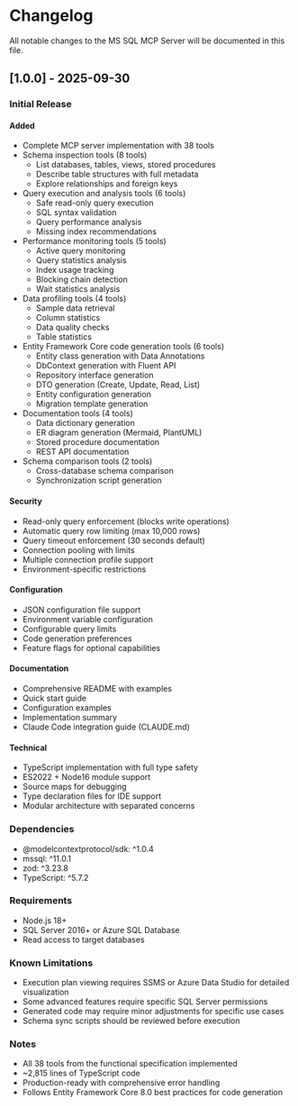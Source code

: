 # Changelog

All notable changes to the MS SQL MCP Server will be documented in this file.

## [1.0.0] - 2025-09-30

### Initial Release

#### Added
- Complete MCP server implementation with 38 tools
- Schema inspection tools (8 tools)
  - List databases, tables, views, stored procedures
  - Describe table structures with full metadata
  - Explore relationships and foreign keys
- Query execution and analysis tools (6 tools)
  - Safe read-only query execution
  - SQL syntax validation
  - Query performance analysis
  - Missing index recommendations
- Performance monitoring tools (5 tools)
  - Active query monitoring
  - Query statistics analysis
  - Index usage tracking
  - Blocking chain detection
  - Wait statistics analysis
- Data profiling tools (4 tools)
  - Sample data retrieval
  - Column statistics
  - Data quality checks
  - Table statistics
- Entity Framework Core code generation tools (6 tools)
  - Entity class generation with Data Annotations
  - DbContext generation with Fluent API
  - Repository interface generation
  - DTO generation (Create, Update, Read, List)
  - Entity configuration generation
  - Migration template generation
- Documentation tools (4 tools)
  - Data dictionary generation
  - ER diagram generation (Mermaid, PlantUML)
  - Stored procedure documentation
  - REST API documentation
- Schema comparison tools (2 tools)
  - Cross-database schema comparison
  - Synchronization script generation

#### Security
- Read-only query enforcement (blocks write operations)
- Automatic query row limiting (max 10,000 rows)
- Query timeout enforcement (30 seconds default)
- Connection pooling with limits
- Multiple connection profile support
- Environment-specific restrictions

#### Configuration
- JSON configuration file support
- Environment variable configuration
- Configurable query limits
- Code generation preferences
- Feature flags for optional capabilities

#### Documentation
- Comprehensive README with examples
- Quick start guide
- Configuration examples
- Implementation summary
- Claude Code integration guide (CLAUDE.md)

#### Technical
- TypeScript implementation with full type safety
- ES2022 + Node16 module support
- Source maps for debugging
- Type declaration files for IDE support
- Modular architecture with separated concerns

### Dependencies
- @modelcontextprotocol/sdk: ^1.0.4
- mssql: ^11.0.1
- zod: ^3.23.8
- TypeScript: ^5.7.2

### Requirements
- Node.js 18+
- SQL Server 2016+ or Azure SQL Database
- Read access to target databases

### Known Limitations
- Execution plan viewing requires SSMS or Azure Data Studio for detailed visualization
- Some advanced features require specific SQL Server permissions
- Generated code may require minor adjustments for specific use cases
- Schema sync scripts should be reviewed before execution

### Notes
- All 38 tools from the functional specification implemented
- ~2,815 lines of TypeScript code
- Production-ready with comprehensive error handling
- Follows Entity Framework Core 8.0 best practices for code generation